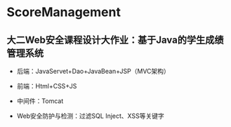 # ScoreManagement

## 大二Web安全课程设计大作业：基于Java的学生成绩管理系统

- 后端：JavaServet+Dao+JavaBean+JSP（MVC架构）

- 前端：Html+CSS+JS

- 中间件：Tomcat

- Web安全防护与检测：过滤SQL Inject、XSS等关键字
